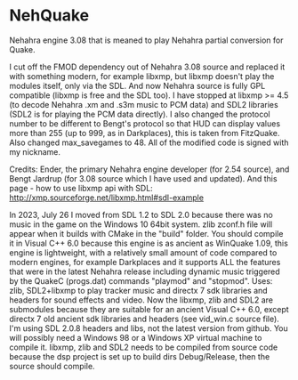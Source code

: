 # NehQuake
Nehahra engine 3.08 that is meaned to play Nehahra partial conversion for Quake.

I cut off the FMOD dependency out of Nehahra 3.08 source and replaced it with something modern, for example libxmp, but libxmp doesn't play the modules itself, only via the SDL.
And now Nehahra source is fully GPL compatible (libxmp is free and the SDL too).
I have stopped at libxmp >= 4.5 (to decode Nehahra .xm and .s3m music to PCM data) and SDL2 libraries (SDL2 is for playing the PCM data directly).
I also changed the protocol number to be different to Bengt's protocol so that HUD can display values more than 255 (up to 999, as in Darkplaces), this is taken from FitzQuake.
Also changed max_savegames to 48.
All of the modified code is signed with my nickname.

Credits: Ender, the primary Nehahra engine developer (for 2.54 source), and Bengt Jardrup (for 3.08 source which I have used and updated).
And this page - how to use libxmp api with SDL: http://xmp.sourceforge.net/libxmp.html#sdl-example 

In 2023, July 26 I moved from SDL 1.2 to SDL 2.0 because there was no music in the game on the Windows 10 64bit system.
zlib zconf.h file will appear when it builds with CMake in the "build" folder.
You should compile it in Visual C++ 6.0 because this engine is as ancient as WinQuake 1.09, this engine is lightweight, with a relatively small amount of code compared to modern engines, for example Darkplaces and it supports ALL the features that were in the latest Nehahra release including dynamic music triggered by the QuakeC (progs.dat) commands "playmod" and "stopmod".
Uses: zlib, SDL2+libxmp to play tracker music and directx 7 sdk libraries and headers for sound effects and video.
Now the libxmp, zlib and SDL2 are submodules because they are suitable for an ancient Visual C++ 6.0, except directx 7 old ancient sdk libraries and headers (see vid_win.c source file). I'm using SDL 2.0.8 headers and libs, not the latest version from github. You will possibly need a Windows 98 or a Windows XP virtual machine to compile it.
libxmp, zlib and SDL2 needs to be compiled from source code because the dsp project is set up to build dirs Debug/Release, then the source should compile.

